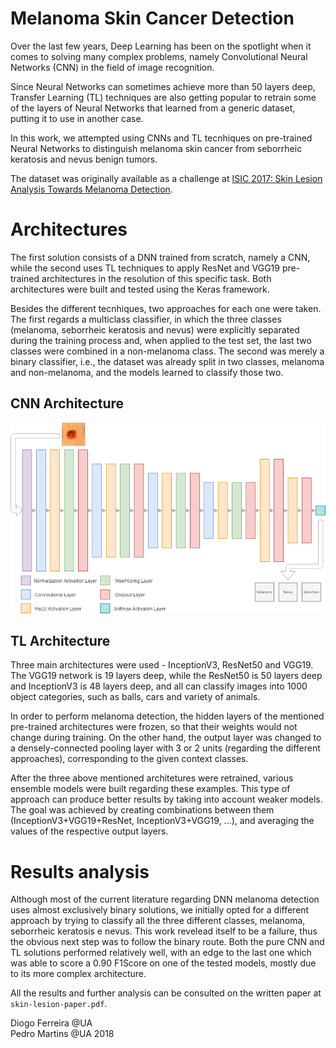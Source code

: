 # Melanoma Skin Cancer Detection

Over the last few years, Deep Learning has been on the spotlight when it comes
to solving many complex problems, namely Convolutional Neural Networks (CNN) in
the field of image recognition.   

Since Neural Networks can sometimes achieve more than 50 layers deep,
Transfer Learning (TL) techniques are also getting popular to retrain some of the
layers of Neural Networks that learned from a generic dataset, putting it to use in another case.  

In this work, we attempted using CNNs and TL tecnhiques on pre-trained Neural Networks
to distinguish melanoma skin cancer from seborrheic keratosis and nevus benign tumors.

The dataset was originally available as a challenge at [ISIC 2017: Skin Lesion Analysis Towards Melanoma Detection](https://challenge.kitware.com/#challenge/n/ISIC_2017%3A_Skin_Lesion_Analysis_Towards_Melanoma_Detection).

# Architectures

The first solution consists of a DNN trained from scratch, namely a CNN, while the second 
uses TL techniques to apply ResNet and VGG19 pre-trained architectures in the resolution 
of this specific task. Both architectures were built and tested using the Keras framework.

Besides the different tecnhiques, two approaches for each one were taken. 
The first regards a multiclass classifier, in which the three classes (melanoma, 
seborrheic keratosis and nevus) were explicitly separated during the training process and, 
when applied to the test set, the last two classes were combined in a non-melanoma class. 
The second was merely a binary classifier, i.e., the dataset was already split in two classes, 
melanoma and non-melanoma, and the models learned to classify those two.

## CNN Architecture
![CNN](images/CNN.png)

## TL Architecture

Three main architectures were used - InceptionV3, ResNet50 and VGG19. The VGG19 network is 
19 layers deep, while the ResNet50 is 50 layers deep and InceptionV3 is 48 layers deep, 
and all can classify images into 1000 object categories, such as balls, cars and variety of animals. 

In order to perform melanoma detection, the hidden layers of the mentioned pre-trained 
architectures were frozen, so that their weights would not change during training. 
On the other hand, the output layer was changed to a densely-connected pooling layer 
with 3 or 2 units (regarding the different approaches), corresponding to the given context classes. 

After the three above mentioned architetures were retrained, various ensemble models were built
regarding these examples. This type of approach can produce better results by taking into account 
weaker models. The goal was achieved by creating combinations between them 
(InceptionV3+VGG19+ResNet, InceptionV3+VGG19, ...), and averaging the values of the respective output layers. 

# Results analysis

Although most of the current literature regarding DNN melanoma detection uses almost 
exclusively binary solutions, we initially opted for a different approach by trying 
to classify all the three different classes, melanoma, seborrheic keratosis e nevus. 
This work revelead itself to be a failure, thus the obvious next step was to follow the binary route.
Both the pure CNN and TL solutions performed relatively well, with an edge to the last one 
which was able to score a 0.90 F1Score on one of the tested models, mostly due to 
its more complex architecture.

All the results and further analysis can be consulted on the written paper at `skin-lesion-paper.pdf`.


Diogo Ferreira @UA  
Pedro Martins @UA
2018
